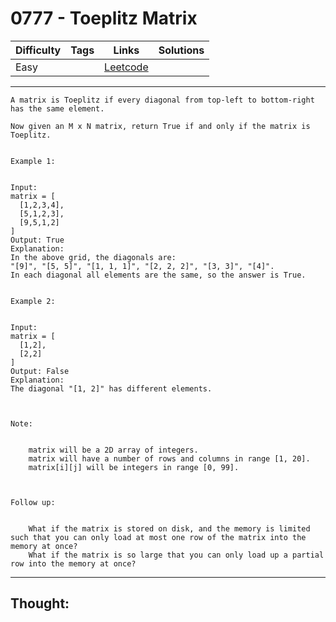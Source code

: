 # 0777 - Toeplitz Matrix

Difficulty  | Tags | Links | Solutions
----------- | ---- | ----- | -----
Easy |  | [Leetcode](https://leetcode.com/problems/toeplitz-matrix/description/) |


-----------

```
A matrix is Toeplitz if every diagonal from top-left to bottom-right has the same element.

Now given an M x N matrix, return True if and only if the matrix is Toeplitz.
 

Example 1:


Input:
matrix = [
  [1,2,3,4],
  [5,1,2,3],
  [9,5,1,2]
]
Output: True
Explanation:
In the above grid, the diagonals are:
"[9]", "[5, 5]", "[1, 1, 1]", "[2, 2, 2]", "[3, 3]", "[4]".
In each diagonal all elements are the same, so the answer is True.


Example 2:


Input:
matrix = [
  [1,2],
  [2,2]
]
Output: False
Explanation:
The diagonal "[1, 2]" has different elements.



Note:


	matrix will be a 2D array of integers.
	matrix will have a number of rows and columns in range [1, 20].
	matrix[i][j] will be integers in range [0, 99].



Follow up:


	What if the matrix is stored on disk, and the memory is limited such that you can only load at most one row of the matrix into the memory at once?
	What if the matrix is so large that you can only load up a partial row into the memory at once?
```

-----------

## Thought:
